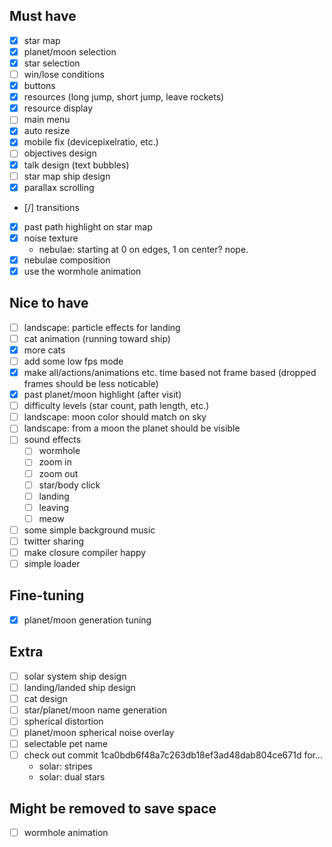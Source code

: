 ## Must have
- [x] star map
- [x] planet/moon selection
- [x] star selection
- [ ] win/lose conditions
- [x] buttons
- [x] resources (long jump, short jump, leave rockets)
- [x] resource display
- [ ] main menu
- [x] auto resize
- [x] mobile fix (devicepixelratio, etc.)
- [ ] objectives design
- [x] talk design (text bubbles)
- [ ] star map ship design
- [x] parallax scrolling
- [/] transitions
- [x] past path highlight on star map
- [x] noise texture
  - nebulae: starting at 0 on edges, 1 on center? nope.
- [x] nebulae composition
- [x] use the wormhole animation

## Nice to have
- [ ] landscape: particle effects for landing
- [ ] cat animation (running toward ship)
- [x] more cats
- [ ] add some low fps mode
- [x] make all/actions/animations etc. time based not frame based (dropped frames should be less noticable)
- [x] past planet/moon highlight (after visit)
- [ ] difficulty levels (star count, path length, etc.)
- [ ] landscape: moon color should match on sky
- [ ] landscape: from a moon the planet should be visible
- [ ] sound effects
  - [ ] wormhole
  - [ ] zoom in
  - [ ] zoom out
  - [ ] star/body click
  - [ ] landing
  - [ ] leaving
  - [ ] meow
- [ ] some simple background music
- [ ] twitter sharing
- [ ] make closure compiler happy
- [ ] simple loader

## Fine-tuning
- [x] planet/moon generation tuning

## Extra
- [ ] solar system ship design
- [ ] landing/landed ship design
- [ ] cat design
- [ ] star/planet/moon name generation
- [ ] spherical distortion
- [ ] planet/moon spherical noise overlay
- [ ] selectable pet name
- [ ] check out commit 1ca0bdb6f48a7c263db18ef3ad48dab804ce671d for...
  - solar: stripes
  - solar: dual stars

## Might be removed to save space
- [ ] wormhole animation
